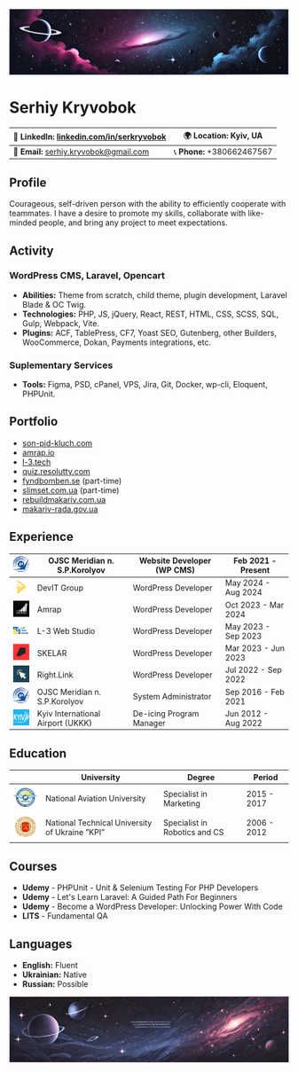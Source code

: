 ![GitHub Banner](images/git-readme-banner.png)

# Serhiy Kryvobok

| 🔗 **LinkedIn:** [linkedin.com/in/serkryvobok](https://www.linkedin.com/in/serkryvobok) | 🌍 **Location:** Kyiv, UA |
|---------------------------------------------------------------------------------------|--------------------------|
| 📧 **Email:** [serhiy.kryvobok@gmail.com](mailto:serhiy.kryvobok@gmail.com) | 📞 **Phone:** +380662467567 |

## Profile
Courageous, self-driven person with the ability to efficiently cooperate with teammates. I have a desire to promote my skills, collaborate with like-minded people, and bring any project to meet expectations.

## Activity
### WordPress CMS, Laravel, Opencart
- **Abilities:** Theme from scratch, child theme, plugin development, Laravel Blade & OC Twig.
- **Technologies:** PHP, JS, jQuery, React, REST, HTML, CSS, SCSS, SQL, Gulp, Webpack, Vite.
- **Plugins:** ACF, TablePress, CF7, Yoast SEO, Gutenberg, other Builders, WooCommerce, Dokan, Payments integrations, etc.

### Suplementary Services
- **Tools:** Figma, PSD, cPanel, VPS, Jira, Git, Docker, wp-cli, Eloquent, PHPUnit.

## Portfolio
- [son-pid-kluch.com](https://son-pid-kluch.com)
- [amrap.io](https://amrap.io)
- [l-3.tech](https://l-3.tech)
- [quiz.resolutty.com](https://quiz.resolutty.com)
- [fyndbomben.se](https://fyndbomben.se) (part-time)
- [slimset.com.ua](https://slimset.com.ua) (part-time)
- [rebuildmakariv.com.ua](https://www.rebuildmakariv.com.ua)
- [makariv-rada.gov.ua](https://new.makariv-rada.gov.ua)

## Experience
|![Mer Img](images/mer.png)| OJSC Meridian n. S.P.Korolyov  | Website Developer (WP CMS) | Feb 2021 - Present |
|--------------------------|--------------------------------|----------------------------|--------------------|
|![Mer Img](images/devt.png)| DevIT Group            | WordPress Developer            | May 2024 - Aug 2024 |
|![Mer Img](images/amrap.png)| Amrap             | WordPress Developer            | Oct 2023 - Mar 2024 |
|![Mer Img](images/l3.png)| L-3 Web Studio             | WordPress Developer            | May 2023 - Sep 2023 |
|![Mer Img](images/skelar.png)| SKELAR             | WordPress Developer            | Mar 2023 - Jun 2023 |
|![Mer Img](images/rl.png)| Right.Link             | WordPress Developer            | Jul 2022 - Sep 2022 |
|![Mer Img](images/mer.png)| OJSC Meridian n. S.P.Korolyov             | System Administrator            | Sep 2016 - Feb 2021 |
|![Mer Img](images/kyiv.png)| Kyiv International Airport (UKKK)             | De-icing Program Manager            | Jun 2012 - Aug 2022 |

## Education

|                          | University                             | Degree                              | Period |
|--------------------------|----------------------------------------|-------------------------------------|--------|
|![Mer Img](images/nau.png)| National Aviation University         |  Specialist in Marketing | 2015 - 2017 |
|![Mer Img](images/kpi.png)| National Technical University of Ukraine ”KPI”   | Specialist in Robotics and CS | 2006 - 2012 |

## Courses
- **Udemy** - PHPUnit - Unit & Selenium Testing For PHP Developers
- **Udemy** - Let's Learn Laravel: A Guided Path For Beginners
- **Udemy** - Become a WordPress Developer: Unlocking Power With Code
- **LITS** - Fundamental QA

## Languages
- **English:** Fluent
- **Ukrainian:** Native
- **Russian:** Possible

<!--
**SerhiyKryvobok/SerhiyKryvobok** is a ✨ _special_ ✨ repository because its `README.md` (this file) appears on your GitHub profile.
-->

![GitHub Bottom Banner](images/git-readme-bottom-banner.png)
